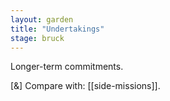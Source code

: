 ```yaml
---  
layout: garden
title: "Undertakings"
stage: bruck
---
```


Longer-term commitments.

[&] Compare with: [[side-missions]].